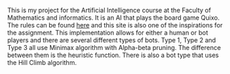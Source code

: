 This is my project for the Artificial Intelligence course at the Faculty of Mathematics and informatics.
It is an AI that plays the board game Quixo. The rules can be found
[here](http://www.math.uaa.alaska.edu/~afkjm/ai_games/quixo/quixo.html) and this site is also one of the inspirations for the assignment.
This implementation allows for either a human or bot players and there are several different types of bots.
Type 1, Type 2 and Type 3 all use Minimax algorithm with Alpha-beta pruning. The difference between them is the heuristic function.
There is also a bot type that uses the Hill Climb algorithm.
